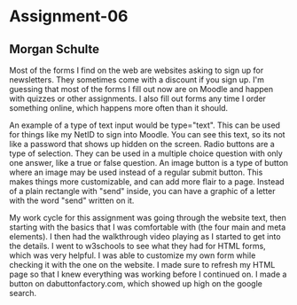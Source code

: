 # Assignment-06
## Morgan Schulte

Most of the forms I find on the web are websites asking to sign up for newsletters. They sometimes come with a discount if you sign up. I'm guessing that most of the forms I fill out now are on Moodle and happen with quizzes or other assignments. I also fill out forms any time I order something online, which happens more often than it should.

An example of a type of text input would be type="text". This can be used for things like my NetID to sign into Moodle. You can see this text, so its not like a password that shows up hidden on the screen. Radio buttons are a type of selection. They can be used in a multiple choice question with only one answer, like a true or false question. An image button is a type of button where an image may be used instead of a regular submit button. This makes things more customizable, and can add more flair to a page. Instead of a plain rectangle with "send" inside, you can have a graphic of a letter with the word "send" written on it.

My work cycle for this assignment was going through the website text, then starting with the basics that I was comfortable with (the four main and meta elements). I then had the walkthrough video playing as I started to get into the details. I went to w3schools to see what they had for HTML forms, which was very helpful. I was able to customize my own form while checking it with the one on the website. I made sure to refresh my HTML page so that I knew everything was working before I continued on. I made a button on dabuttonfactory.com, which showed up high on the google search. 
